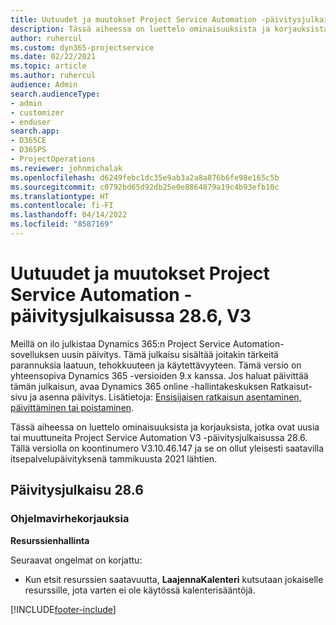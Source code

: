 ```yaml
---
title: Uutuudet ja muutokset Project Service Automation -päivitysjulkaisussa 28.6, Hotfix, V3
description: Tässä aiheessa on luettelo ominaisuuksista ja korjauksista Project Service Automationin Päivitysjulkaisussa 28.6 Hotfix, V3.
author: ruhercul
ms.custom: dyn365-projectservice
ms.date: 02/22/2021
ms.topic: article
ms.author: ruhercul
audience: Admin
search.audienceType:
- admin
- customizer
- enduser
search.app:
- D365CE
- D365PS
- ProjectOperations
ms.reviewer: johnmichalak
ms.openlocfilehash: d6249febc1dc35e9ab3a2a8a876b6fe98e165c5b
ms.sourcegitcommit: c0792bd65d92db25e0e8864879a19c4b93efb10c
ms.translationtype: HT
ms.contentlocale: fi-FI
ms.lasthandoff: 04/14/2022
ms.locfileid: "8587169"
---
```

# <a name="whats-new-or-changed-in-project-service-automation-update-release-286-v3"></a>Uutuudet ja muutokset Project Service Automation -päivitysjulkaisussa 28.6, V3

Meillä on ilo julkistaa Dynamics 365:n Project Service Automation-sovelluksen uusin päivitys. Tämä julkaisu sisältää joitakin tärkeitä parannuksia laatuun, tehokkuuteen ja käytettävyyteen. Tämä versio on yhteensopiva Dynamics 365 -versioiden 9.x kanssa. Jos haluat päivittää tämän julkaisun, avaa Dynamics 365 online -hallintakeskuksen Ratkaisut-sivu ja asenna päivitys. Lisätietoja: [Ensisijaisen ratkaisun asentaminen, päivittäminen tai poistaminen](/power-platform/admin/install-remove-preferred-solution).

Tässä aiheessa on luettelo ominaisuuksista ja korjauksista, jotka ovat uusia tai muuttuneita Project Service Automation V3 -päivitysjulkaisussa 28.6. Tällä versiolla on koontinumero V3.10.46.147 ja se on ollut yleisesti saatavilla itsepalvelupäivityksenä tammikuusta 2021 lähtien.

## <a name="update-release-286"></a>Päivitysjulkaisu 28.6

### <a name="bug-fixes"></a>Ohjelmavirhekorjauksia


**Resurssienhallinta**

Seuraavat ongelmat on korjattu:

- Kun etsit resurssien saatavuutta, **LaajennaKalenteri** kutsutaan jokaiselle resurssille, jota varten ei ole käytössä kalenterisääntöjä.


[!INCLUDE[footer-include](../includes/footer-banner.md)]
